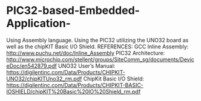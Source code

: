 # PIC32-based-Embedded-Application-
Using Assembly language.  Using the PIC32 utilizing the UNO32 board as well as the chipKIT Basic I/O Shield.
REFERENCES:
GCC Inline Assembly: http://www.puchu.net/doc/Inline_Assembly
PIC32 Architecture:  http://www.microchip.com/stellent/groups/SiteComm_sg/documents/DeviceDoc/en542879.pdf
UNO32 User’s Manual:  https://digilentinc.com/Data/Products/CHIPKIT-UNO32/chipKITUno32_rm.pdf
ChipKit Basic I/O Shield:  https://digilentinc.com/Data/Products/CHIPKIT-BASIC-IOSHIELD/chipKIT%20Basic%20IO%20Shield_rm.pdf   
